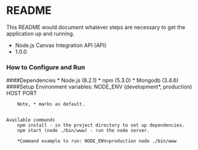 # README #

This README would document whatever steps are necessary to get the application up and running.

* Node.js Canvas Integration API (API)
* 1.0.0

### How to Configure and Run ###
####Dependencies
    * Node.js (8.2.1)
    * npm (5.3.0)
    * Mongodb (3.4.6)
####Setup
    Environment variables:
        NODE_ENV (development*, production)
        HOST
        PORT
    
        Note, * marks as default.
    
    
    Available commands
        npm install - in the project directory to set up dependencies.
        npm start (node ./bin/www) - run the node server.
    
        *Command example to run: NODE_ENV=production node ./bin/www